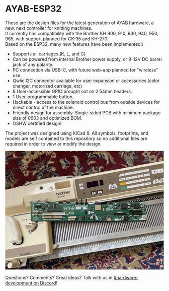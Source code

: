 # AYAB-ESP32
These are the design files for the latest generation of AYAB hardware, a new, next controller for knitting machines.\
It currently has compatibility with the Brother KH 900, 910, 930, 940, 950, 965, with support planned for CK-35 and KH-270.\
Based on the ESP32, many new features have been implemented:\

* Supports all carriages (K, L, and G)
* Can be powered from internal Brother power supply, or 9-12V DC barrel jack of any polarity.
* PC connection via USB-C, with future web-app planned for "wireless" use.
* Qwiic I2C connector available for user expansion or accessories (color changer, motorized carriage, etc)
* 8 User-accessible GPIO brought out on 2.54mm headers.
* 1 User-programmable button.
* Hackable - access to the solenoid control bus from outside devices for direct control of the machine.
* Friendly design for assembly. Single-sided PCB with minimum package size of 0603 and optimized BOM.
* OSHW certified design!

The project was designed using KiCad 8. All symbols, footprints, and models are self contained to this repository so no additional files are required in order to view or modify the design.

![Prototype hardware assembly](images/ayab-esp32.png)

Questions? Comments? Great ideas? Talk with us in [#hardware-development on Discord](https://discord.gg/A8KE3jcCn2)!